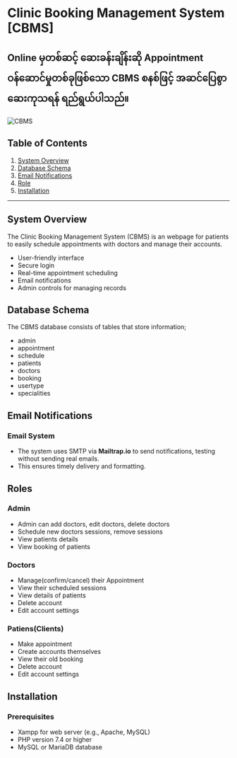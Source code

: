 # Clinic Booking Management System [CBMS]
## Online မှတစ်ဆင့် ‌ဆေးခန်းချိန်းဆို Appointment ဝန်ဆောင်မှုတစ်ခုဖြစ်သော CBMS စနစ်ဖြင့် အဆင်ပြေစွာ ဆေးကုသရန် ရည်ရွယ်ပါသည်။


![CBMS](https://github.com/MinNyiThatTant/cbms/tree/main/img/bg-big.jpg)

## Table of Contents
1. [System Overview](#system-overview)
2. [Database Schema](#database-schema)
3. [Email Notifications](#email-notifications)
4. [Role](#role)
5. [Installation](#installation)

---

## System Overview

The Clinic Booking Management System (CBMS) is an webpage for patients to easily schedule appointments with doctors and manage their accounts.

- User-friendly interface
- Secure login
- Real-time appointment scheduling
- Email notifications
- Admin controls for managing records

## Database Schema

The CBMS database consists of tables that store information;
- admin
- appointment
- schedule
- patients
- doctors
- booking
- usertype
- specialities 

## Email Notifications

### Email System
- The system uses SMTP via **Mailtrap.io** to send notifications, testing without sending real emails.
- This ensures timely delivery and formatting.

## Roles

### Admin
  
- Admin can add doctors, edit doctors, delete doctors    
- Schedule new doctors sessions, remove sessions   
- View patients details    
- View booking of patients    
    
### Doctors

- Manage(confirm/cancel) their Appointment
- View their scheduled sessions
- View details of patients
- Delete account    
- Edit account settings
        
### Patiens(Clients)
  
  - Make appointment 
  - Create accounts themselves
  - View their old booking
  - Delete account
  - Edit account settings

## Installation

### Prerequisites
- Xampp for web server (e.g., Apache, MySQL)
- PHP version 7.4 or higher
- MySQL or MariaDB database